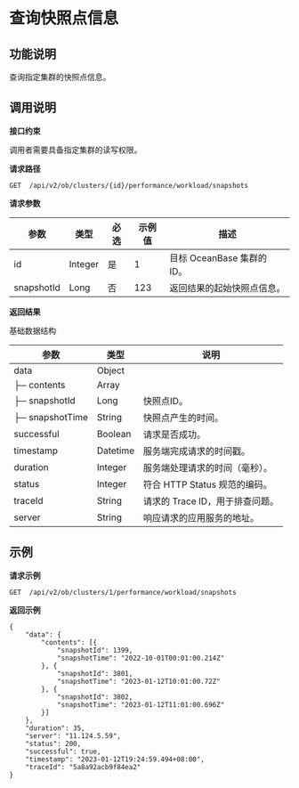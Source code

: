 查询快照点信息 
===================================



**功能说明** 
-----------------------------

查询指定集群的快照点信息。

**调用说明** 
-----------------------------

**接口约束** 

调用者需要具备指定集群的读写权限。

**请求路径** 

`GET  /api/v2/ob/clusters/{id}/performance/workload/snapshots`

**请求参数** 

|    参数     |     类型      | 必选 |   示例值    |                                                                                                                        描述                                                                                                                        |
|-----------|-------------|----|----------|--------------------------------------------------------------------------------------------------------------------------------------------------------------------------------------------------------------------------------------------------|
| id | Integer     | 是  | 1        | 目标 OceanBase 集群的 ID。                                                                                                                                                                                                                                         |
| snapshotId      | Long     | 否  | 123        | 返回结果的起始快照点信息。                                                                                                                     |


**返回结果** 

基础数据结构


|     参数      |    类型    |          说明           |
|-------------|----------|-----------------------|
| data        | Object   |                 |
| ├─ contents | Array   |              |
| ├─ snapshotId | Long   | 快照点ID。             |
| ├─ snapshotTime | String   | 快照点产生的时间。             |
| successful  | Boolean  | 请求是否成功。               |
| timestamp   | Datetime | 服务端完成请求的时间戳。          |
| duration    | Integer  | 服务端处理请求的时间（毫秒）。       |
| status      | Integer  | 符合 HTTP Status 规范的编码。 |
| traceId     | String   | 请求的 Trace ID，用于排查问题。  |
| server      | String   | 响应请求的应用服务的地址。         |



**示例** 
---------------------------

**请求示例** 

```code
GET  /api/v2/ob/clusters/1/performance/workload/snapshots
```



**返回示例** 

```code
{
	"data": {
		"contents": [{
			"snapshotId": 1399,
			"snapshotTime": "2022-10-01T00:01:00.214Z"
		}, {
			"snapshotId": 3801,
			"snapshotTime": "2023-01-12T10:01:00.72Z"
		}, {
			"snapshotId": 3802,
			"snapshotTime": "2023-01-12T11:01:00.696Z"
		}]
	},
	"duration": 35,
	"server": "11.124.5.59",
	"status": 200,
	"successful": true,
	"timestamp": "2023-01-12T19:24:59.494+08:00",
	"traceId": "5a8a92acb9f84ea2"
}
```





